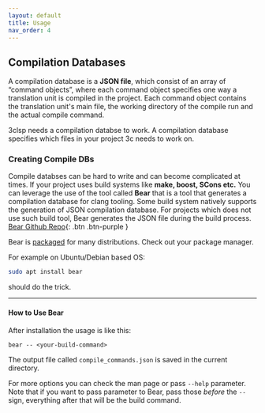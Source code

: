 ```yaml
---
layout: default
title: Usage
nav_order: 4
---
```


## [](#header-2) Compilation Databases
A compilation database is a **JSON file**, which consist of an array of “command objects”, where each command object specifies one way a translation unit is compiled in the project. Each command object contains the translation unit's main file, the working directory of the compile run and the actual compile command.

3clsp needs a compilation databse to work. A compilation database specifies which files in your project 3c needs to work on. 

### [](#header-3)Creating Compile DBs
Compile databses can be hard to write and can become complicated at times. If your project uses build systems like **make, boost, SCons etc.** You can leverage the use of the tool called **Bear** that is a tool that generates a compilation database for clang tooling. Some build system natively supports the generation of JSON compilation database. For projects which does not use such build tool, Bear generates the JSON file during the build process.
[Bear Github Repo](https://github.com/rizsotto/Bear){: .btn .btn-purple }

Bear is [packaged](https://repology.org/project/bear/versions) for many
distributions. Check out your package manager.

For example on Ubuntu/Debian based OS: 
```sh
sudo apt install bear
```
should do the trick.

* * *
#### [](#header-4)How to Use Bear

After installation the usage is like this:

    bear -- <your-build-command>

The output file called `compile_commands.json` is saved in the current directory.

For more options you can check the man page or pass `--help` parameter. Note
that if you want to pass parameter to Bear, pass those _before_ the `--` sign,
everything after that will be the build command. 